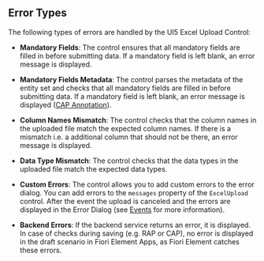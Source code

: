 ## Error Types
The following types of errors are handled by the UI5 Excel Upload Control:

- **Mandatory Fields**: The control ensures that all mandatory fields are filled in before submitting data. If a mandatory field is left blank, an error message is displayed.

- **Mandatory Fields Metadata**: The control parses the metadata of the entity set and checks that all mandatory fields are filled in before submitting data. If a mandatory field is left blank, an error message is displayed ([CAP Annotation](https://cap.cloud.sap/docs/guides/providing-services#mandatory)).

- **Column Names Mismatch**: The control checks that the column names in the uploaded file match the expected column names. If there is a mismatch i.e. a additional column that should not be there, an error message is displayed.

- **Data Type Mismatch**: The control checks that the data types in the uploaded file match the expected data types. 
- **Custom Errors**: The control allows you to add custom errors to the error dialog. You can add errors to the `messages` property of the `ExcelUpload` control. After the event the upload is canceled and the errors are displayed in the Error Dialog (see [Events](./Events.md) for more information).
- **Backend Errors**: If the backend service returns an error, it is displayed. In case of checks during saving (e.g. RAP or CAP), no error is displayed in the draft scenario in Fiori Element Apps, as Fiori Element catches these errors.